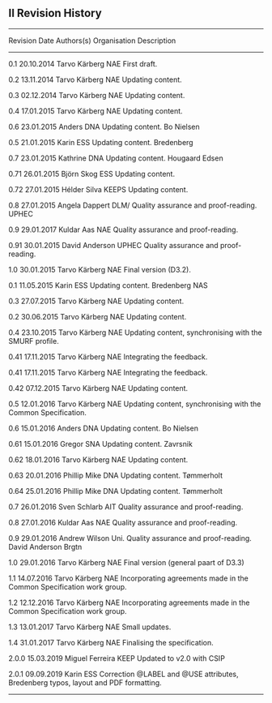 
II Revision History
----------------

---------------------------------------------------------------------------------------------------------------
 Revision Date        Authors(s)               Organisation Description
 -------- ---------- ------------------------- ------------ ---------------------------------------------------
  0.1     20.10.2014  Tarvo Kärberg            NAE          First draft.  

  0.2     13.11.2014  Tarvo Kärberg            NAE          Updating content.

  0.3     02.12.2014  Tarvo Kärberg            NAE          Updating content.   

  0.4     17.01.2015  Tarvo Kärberg            NAE          Updating content.

  0.6     23.01.2015  Anders                   DNA          Updating content.
                      Bo Nielsen

  0.5     21.01.2015  Karin                    ESS          Updating content.
                      Bredenberg

  0.7     23.01.2015  Kathrine                 DNA          Updating content.
                      Hougaard Edsen

  0.71    26.01.2015  Björn Skog               ESS          Updating content.

  0.72    27.01.2015  Hélder Silva             KEEPS        Updating content.

  0.8     27.01.2015  Angela Dappert           DLM/         Quality assurance and proof-reading.
                                               UPHEC

  0.9     29.01.2017  Kuldar Aas               NAE          Quality assurance and proof-reading.

  0.91    30.01.2015  David Anderson           UPHEC        Quality assurance and proof-reading.

  1.0     30.01.2015  Tarvo Kärberg            NAE          Final version (D3.2).

  0.1     11.05.2015  Karin                    ESS          Updating content.
                      Bredenberg               NAS

  0.3     27.07.2015  Tarvo Kärberg            NAE          Updating content.

  0.2     30.06.2015  Tarvo Kärberg            NAE          Updating content.

  0.4     23.10.2015  Tarvo Kärberg            NAE          Updating content,
                                                            synchronising with the SMURF profile.

  0.41    17.11.2015  Tarvo Kärberg            NAE          Integrating the feedback.

  0.41    17.11.2015  Tarvo Kärberg            NAE          Integrating the feedback.

  0.42    07.12.2015  Tarvo Kärberg            NAE          Updating content.

  0.5     12.01.2016  Tarvo Kärberg            NAE          Updating content,
                                                            synchronising with the Common Specification.

  0.6     15.01.2016  Anders                   DNA          Updating content.
                      Bo Nielsen

  0.61    15.01.2016  Gregor                   SNA          Updating content.
                      Zavrsnik

  0.62    18.01.2016  Tarvo Kärberg            NAE          Updating content.

  0.63    20.01.2016  Phillip Mike             DNA          Updating content.
                      Tømmerholt

  0.64    25.01.2016  Phillip Mike             DNA          Updating content.
                      Tømmerholt

  0.7     26.01.2016  Sven Schlarb             AIT          Quality assurance and proof-reading.

  0.8     27.01.2016  Kuldar Aas               NAE          Quality assurance and proof-reading.

  0.9     29.01.2016  Andrew Wilson            Uni.         Quality assurance and proof-reading.
                      David Anderson           Brgtn

  1.0     29.01.2016  Tarvo Kärberg            NAE          Final version (general paart of D3.3)

  1.1     14.07.2016  Tarvo Kärberg            NAE          Incorporating agreements made
                                                            in the Common Specification work group.

  1.2     12.12.2016  Tarvo Kärberg            NAE          Incorporating agreements made in the
                                                            Common Specification work group.

  1.3     13.01.2017  Tarvo Kärberg            NAE          Small updates.

  1.4     31.01.2017  Tarvo Kärberg            NAE          Finalising the specification.

  2.0.0   15.03.2019  Miguel Ferreira          KEEP         Updated to v2.0 with CSIP

  2.0.1   09.09.2019  Karin                    ESS          Correction @LABEL and @USE attributes,
                      Bredenberg                            typos, layout and PDF formatting.

---------------------------------------------------------------------------------------------------------------
